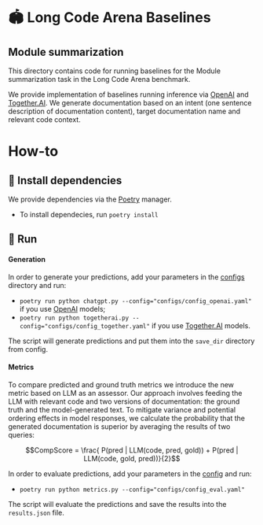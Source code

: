 # 🏟️ Long Code Arena Baselines
## Module summarization

This directory contains code for running baselines for the Module summarization task in the Long Code Arena benchmark.

We provide implementation of baselines running inference via [OpenAI](https://platform.openai.com/docs/overview) and [Together.AI](https://www.together.ai/).
We generate documentation based on an intent (one sentence description of documentation content), target documentation name and relevant code context. 

# How-to

## 💾 Install dependencies

We provide dependencies via the [Poetry](https://python-poetry.org/docs/) manager. 

* To install dependecies, run `poetry install`

## 🚀 Run 

#### Generation

In order to generate your predictions, add your parameters in the [configs](configs) directory and run: 

* `poetry run python chatgpt.py --config="configs/config_openai.yaml"` if you use [OpenAI](https://platform.openai.com/docs/overview) models;
* `poetry run python togetherai.py --config="configs/config_together.yaml"` if you use [Together.AI](https://www.together.ai/) models.

The script will generate predictions and put them into the `save_dir` directory from config.

#### Metrics 

To compare predicted and ground truth metrics we introduce the new metric based on LLM as an assessor. Our approach involves feeding the LLM with relevant code and two versions of documentation: the ground truth and the model-generated text. To mitigate variance and potential ordering effects in model responses, we calculate the probability that the generated documentation is superior by averaging the results of two queries:

```math
CompScore = \frac{ P(pred | LLM(code, pred, gold)) + P(pred | LLM(code, gold, pred))}{2}
```

In order to evaluate predictions, add your parameters in the [config](configs/config_eval.yaml) and run:
* `poetry run python metrics.py --config="configs/config_eval.yaml"`

The script will evaluate the predictions and save the results into the `results.json` file.
